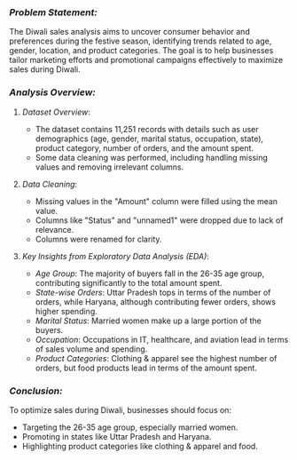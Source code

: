 ### *Problem Statement:*
The Diwali sales analysis aims to uncover consumer behavior and preferences during the festive season, identifying trends related to age, gender, location, and product categories. The goal is to help businesses tailor marketing efforts and promotional campaigns effectively to maximize sales during Diwali.

### *Analysis Overview:*

1. *Dataset Overview*:
   - The dataset contains 11,251 records with details such as user demographics (age, gender, marital status, occupation, state), product category, number of orders, and the amount spent.
   - Some data cleaning was performed, including handling missing values and removing irrelevant columns.

2. *Data Cleaning*:
   - Missing values in the "Amount" column were filled using the mean value.
   - Columns like "Status" and "unnamed1" were dropped due to lack of relevance.
   - Columns were renamed for clarity.

3. *Key Insights from Exploratory Data Analysis (EDA)*:
   - *Age Group*: The majority of buyers fall in the 26-35 age group, contributing significantly to the total amount spent.
   - *State-wise Orders*: Uttar Pradesh tops in terms of the number of orders, while Haryana, although contributing fewer orders, shows higher spending.
   - *Marital Status*: Married women make up a large portion of the buyers.
   - *Occupation*: Occupations in IT, healthcare, and aviation lead in terms of sales volume and spending.
   - *Product Categories*: Clothing & apparel see the highest number of orders, but food products lead in terms of the amount spent.

### *Conclusion:*
To optimize sales during Diwali, businesses should focus on:
   - Targeting the 26-35 age group, especially married women.
   - Promoting in states like Uttar Pradesh and Haryana.
   - Highlighting product categories like clothing & apparel and food.
